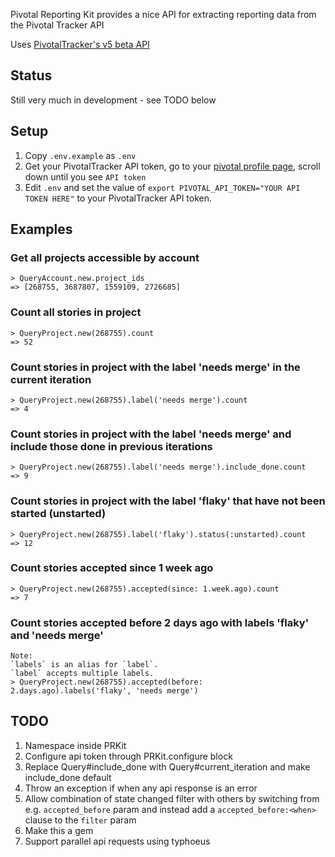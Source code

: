 Pivotal Reporting Kit provides a nice API for extracting reporting data from the Pivotal Tracker API

Uses [PivotalTracker's v5 beta API](https://www.pivotaltracker.com/help/api/rest/v5)

## Status
Still very much in development - see TODO below

## Setup
1. Copy `.env.example` as `.env`
1. Get your PivotalTracker API token, go to your [pivotal profile page](https://www.pivotaltracker.com/profile), scroll down until you see `API token`
1. Edit `.env` and set the value of `export PIVOTAL_API_TOKEN="YOUR API TOKEN HERE"` to your PivotalTracker API token.

## Examples

### Get all projects accessible by account

	> QueryAccount.new.project_ids
	=> [268755, 3687807, 1559109, 2726685]

### Count all stories in project

	> QueryProject.new(268755).count
	=> 52
	
### Count stories in project with the label 'needs merge' in the current iteration

	> QueryProject.new(268755).label('needs merge').count
	=> 4
	
### Count stories in project with the label 'needs merge' and include those done in previous iterations

	> QueryProject.new(268755).label('needs merge').include_done.count
	=> 9
	
### Count stories in project with the label 'flaky' that have not been started (unstarted)

	> QueryProject.new(268755).label('flaky').status(:unstarted).count
	=> 12

### Count stories accepted since 1 week ago

	> QueryProject.new(268755).accepted(since: 1.week.ago).count
	=> 7
	
### Count stories accepted before 2 days ago with labels 'flaky' and 'needs merge'

	Note:
	`labels` is an alias for `label`.
	`label` accepts multiple labels.
	> QueryProject.new(268755).accepted(before: 2.days.ago).labels('flaky', 'needs merge')


## TODO
1. Namespace inside PRKit
2. Configure api token through PRKit.configure block
1. Replace Query#include_done with Query#current_iteration and make include_done default
1. Throw an exception if when any api response is an error
1. Allow combination of state changed filter with others by switching from e.g. `accepted_before` param and instead add a `accepted_before:<when>` clause to the `filter` param
1. Make this a gem
2. Support parallel api requests using typhoeus





